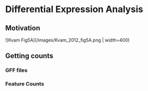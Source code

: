 # Differential Expression Analysis

## Motivation


![Kvam Fig5A](/images/Kvam_2012_fig5A.png | width=400)

## Getting counts

### GFF files

### Feature Counts
